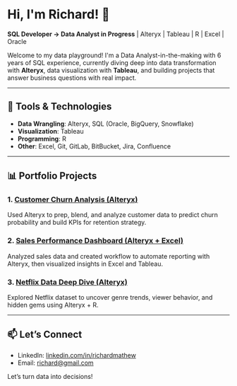 # Hi, I'm Richard! 👋  
**SQL Developer → Data Analyst in Progress** | Alteryx | Tableau | R | Excel | Oracle

Welcome to my data playground! I'm a Data Analyst-in-the-making with 6 years of SQL experience, currently diving deep into data transformation with **Alteryx**, data visualization with **Tableau**, and building projects that answer business questions with real impact.

---

## 🔧 Tools & Technologies
- **Data Wrangling**: Alteryx, SQL (Oracle, BigQuery, Snowflake)
- **Visualization**: Tableau
- **Programming**: R
- **Other**: Excel, Git, GitLab, BitBucket, Jira, Confluence

---

## 📊 Portfolio Projects

### 1. [Customer Churn Analysis (Alteryx)](https://github.com/richard-data/Alteryx-Projects/tree/main/Customer-Churn-Analysis)
Used Alteryx to prep, blend, and analyze customer data to predict churn probability and build KPIs for retention strategy.

### 2. [Sales Performance Dashboard (Alteryx + Excel)](https://github.com/richard-data/Alteryx-Projects/tree/main/Sales-Performance-Dashboard)
Analyzed sales data and created workflow to automate reporting with Alteryx, then visualized insights in Excel and Tableau.

### 3. [Netflix Data Deep Dive (Alteryx)](https://github.com/richard-data/Alteryx-Projects/tree/main/Netflix-Data-DeepDive)
Explored Netflix dataset to uncover genre trends, viewer behavior, and hidden gems using Alteryx + R.

---

## 📫 Let’s Connect
- LinkedIn: [linkedin.com/in/richardmathew](https://linkedin.com/in/imatthew)
- Email: richard@gmail.com

Let’s turn data into decisions!
